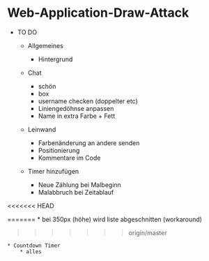 # Web-Application-Draw-Attack
* TO DO

    * Allgemeines
        * Hintergrund
        
    * Chat
        * schön
        * box
        * username checken (doppelter etc)
        * Liniengedöhnse anpassen
        * Name in extra Farbe + Fett
        
    * Leinwand
        * Farbenänderung an andere senden
        * Positionierung
        * Kommentare im Code
        
    * Timer hinzufügen
        * Neue Zählung bei Malbeginn
        * Malabbruch bei Zeitablauf
        
        
        
        
        
        
<<<<<<< HEAD

=======
        * bei 350px (höhe) wird liste abgeschnitten (workaround)
>>>>>>> origin/master
    
    * Countdown Timer
        * alles
        